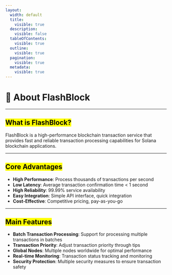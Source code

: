```yaml
---
layout:
  width: default
  title:
    visible: true
  description:
    visible: false
  tableOfContents:
    visible: true
  outline:
    visible: true
  pagination:
    visible: true
  metadata:
    visible: true
---
```


# 🚀 About FlashBlock

***

## <mark style="color:$success;">What is FlashBlock?</mark> <a href="#what-is-flashblock" id="what-is-flashblock"></a>

FlashBlock is a high-performance blockchain transaction service that provides fast and reliable transaction processing capabilities for Solana blockchain applications.

***

## <mark style="color:$success;">Core Advantages</mark> <a href="#core-advantages" id="core-advantages"></a>

* **High Performance**: Process thousands of transactions per second
* **Low Latency**: Average transaction confirmation time < 1 second
* **High Reliability**: 99.99% service availability
* **Easy Integration**: Simple API interface, quick integration
* **Cost-Effective**: Competitive pricing, pay-as-you-go

***

## <mark style="color:$success;">Main Features</mark> <a href="#main-features" id="main-features"></a>

* **Batch Transaction Processing**: Support for processing multiple transactions in batches
* **Transaction Priority**: Adjust transaction priority through tips
* **Global Nodes**: Multiple nodes worldwide for optimal performance
* **Real-time Monitoring**: Transaction status tracking and monitoring
* **Security Protection**: Multiple security measures to ensure transaction safety
